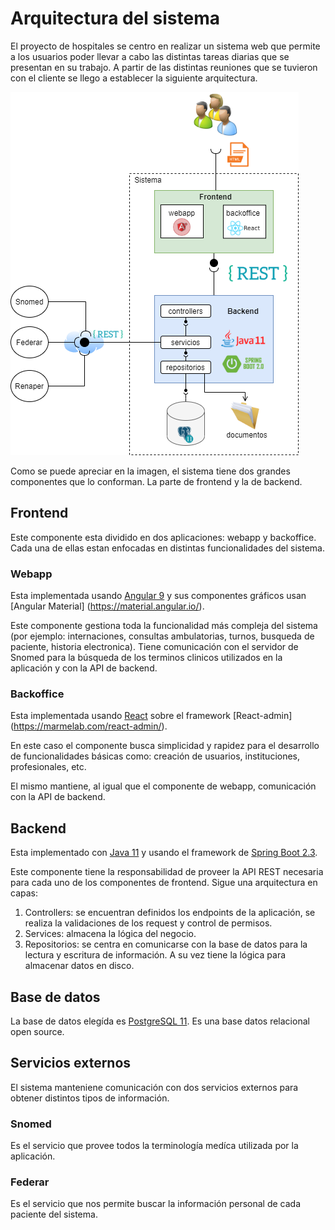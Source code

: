 # Arquitectura del sistema

El proyecto de hospitales se centro en realizar un sistema web que permite a los usuarios poder llevar a cabo las distintas tareas diarias que se presentan en su trabajo. A partir de las distintas reuniones que se tuvieron con el cliente se llego a establecer la siguiente arquitectura.


![Arquitectura general](images/Arquitectura.png)


Como se puede apreciar en la imagen, el sistema tiene dos grandes componentes que lo conforman. La parte de frontend y la de backend.


## Frontend

Este componente esta dividido en dos aplicaciones: webapp y backoffice. Cada una de ellas estan enfocadas en distintas funcionalidades del sistema.


### Webapp

Esta implementada usando [Angular 9](https://angular.io/) y sus componentes gráficos usan [Angular Material] (https://material.angular.io/).

Este componente gestiona toda la funcionalidad más compleja del sistema (por ejemplo: internaciones, consultas ambulatorias, turnos, busqueda de paciente, historia electronica). Tiene comunicación con el servidor de Snomed para la búsqueda de los terminos clinicos utilizados en la aplicación y con la API de backend.


### Backoffice

Esta implementada usando [React](https://es.reactjs.org/) sobre el framework [React-admin] (https://marmelab.com/react-admin/). 

En este caso el componente busca simplicidad y rapidez para el desarrollo de funcionalidades básicas como: creación de usuarios, instituciones, profesionales, etc. 

El mismo mantiene, al igual que el componente de webapp, comunicación con la API de backend. 


## Backend

Esta implementado con [Java 11](https://www.java.com/es/download/) y usando el framework de [Spring Boot 2.3](https://spring.io/projects/spring-boot). 

Este componente tiene la responsabilidad de proveer la API REST necesaria para cada uno de los componentes de frontend. Sigue una arquitectura en capas:

1. Controllers: se encuentran definidos los endpoints de la aplicación, se realiza la validaciones de los request y control de permisos.
2. Services: almacena la lógica del negocio.
3. Repositorios: se centra en comunicarse con la base de datos para la lectura y escritura de información. A su vez tiene la lógica para almacenar datos en disco.


## Base de datos

La base de datos elegída es [PostgreSQL 11](https://www.postgresql.org/about/news/1894/). Es una base datos relacional open source.

## Servicios externos

El sistema manteniene comunicación con dos servicios externos para obtener distintos tipos de información.

### Snomed

Es el servicio que provee todos la terminología medíca utilizada por la aplicación.

### Federar

Es el servicio que nos permite buscar la información personal de cada paciente del sistema.






